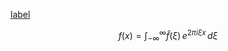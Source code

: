 [label](07_cryptolibrary.md)

$$
f(x)= \int_{-\infty}^\infty \hat f (\xi)\, e^{2 \pi i \xi x} \, d\xi
$$